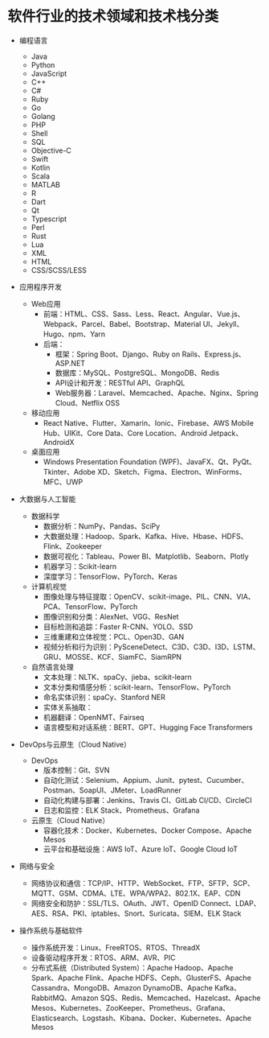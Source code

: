 # 软件行业的技术领域和技术栈分类

- 编程语言
	- Java
	- Python
	- JavaScript
	- C++
	- C#
	- Ruby
	- Go
	- Golang
	- PHP
	- Shell
	- SQL
	- Objective-C
	- Swift
	- Kotlin
	- Scala	
	- MATLAB
	- R
	- Dart
	- Qt
	- Typescript
	- Perl
	- Rust
	- Lua
	- XML
	- HTML
	- CSS/SCSS/LESS

- 应用程序开发
	- Web应用
		- 前端：HTML、CSS、Sass、Less、React、Angular、Vue.js、Webpack、Parcel、Babel、Bootstrap、Material UI、Jekyll、Hugo、npm、Yarn
		- 后端：
			- 框架：Spring Boot、Django、Ruby on Rails、Express.js、ASP.NET
			- 数据库：MySQL、PostgreSQL、MongoDB、Redis
			- API设计和开发：RESTful API、GraphQL
			- Web服务器：Laravel、Memcached、Apache、Nginx、Spring Cloud、Netflix OSS
	- 移动应用
		- React Native、Flutter、Xamarin、Ionic、Firebase、AWS Mobile Hub、UIKit、Core Data、Core Location、Android Jetpack、AndroidX
	- 桌面应用
		- Windows Presentation Foundation (WPF)、JavaFX、Qt、PyQt、Tkinter、Adobe XD、Sketch、Figma、Electron、WinForms、MFC、UWP
	
- 大数据与人工智能
	- 数据科学
		- 数据分析：NumPy、Pandas、SciPy
		- 大数据处理：Hadoop、Spark、Kafka、Hive、Hbase、HDFS、Flink、Zookeeper
		- 数据可视化：Tableau、Power BI、Matplotlib、Seaborn、Plotly
		- 机器学习：Scikit-learn
		- 深度学习：TensorFlow、PyTorch、Keras
	- 计算机视觉
		- 图像处理与特征提取：OpenCV、scikit-image、PIL、CNN、VIA、PCA、TensorFlow、PyTorch
		- 图像识别和分类：AlexNet、VGG、ResNet
		- 目标检测和追踪：Faster R-CNN、YOLO、SSD
		- 三维重建和立体视觉：PCL、Open3D、GAN
		- 视频分析和行为识别：PySceneDetect、C3D、C3D、I3D、LSTM、GRU、MOSSE、KCF、SiamFC、SiamRPN
	- 自然语言处理
		- 文本处理：NLTK、spaCy、jieba、scikit-learn
		- 文本分类和情感分析：scikit-learn、TensorFlow、PyTorch
		- 命名实体识别：spaCy、Stanford NER
		- 实体关系抽取：
		- 机器翻译：OpenNMT、Fairseq
		- 语言模型和对话系统：BERT、GPT、Hugging Face Transformers

- DevOps与云原生（Cloud Native）
	- DevOps
		- 版本控制：Git、SVN
		- 自动化测试：Selenium、Appium、Junit、pytest、Cucumber、Postman、SoapUI、JMeter、LoadRunner
		- 自动化构建与部署：Jenkins、Travis CI、GitLab CI/CD、CircleCI
		- 日志和监控：ELK Stack、Prometheus、Grafana
	- 云原生（Cloud Native）
		- 容器化技术：Docker、Kubernetes、Docker Compose、Apache Mesos
		- 云平台和基础设施：AWS IoT、Azure IoT、Google Cloud IoT

- 网络与安全
	- 网络协议和通信：TCP/IP、HTTP、WebSocket、FTP、SFTP、SCP、MQTT、GSM、CDMA、LTE、WPA/WPA2、802.1X、EAP、CDN
	- 网络安全和防护：SSL/TLS、OAuth、JWT、OpenID Connect、LDAP、AES、RSA、PKI、iptables、Snort、Suricata、SIEM、ELK Stack

- 操作系统与基础软件
	- 操作系统开发：Linux、FreeRTOS、RTOS、ThreadX
	- 设备驱动程序开发：RTOS、ARM、AVR、PIC
	- 分布式系统（Distributed System）：Apache Hadoop、Apache Spark、Apache Flink、Apache HDFS、Ceph、GlusterFS、Apache Cassandra、MongoDB、Amazon DynamoDB、Apache Kafka、RabbitMQ、Amazon SQS、Redis、Memcached、Hazelcast、Apache Mesos、Kubernetes、ZooKeeper、Prometheus、Grafana、Elasticsearch、Logstash、Kibana、Docker、Kubernetes、Apache Mesos

